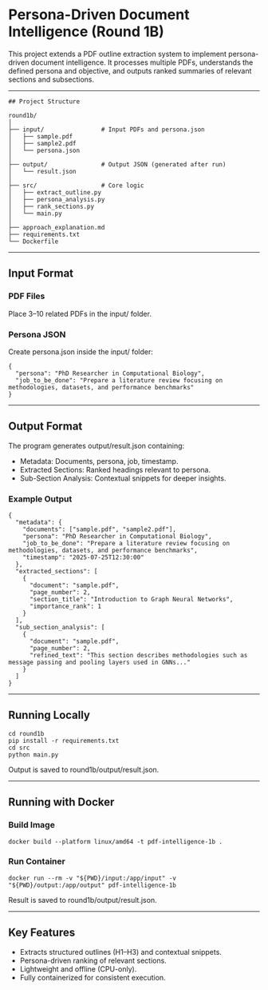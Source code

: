 # Persona-Driven Document Intelligence (Round 1B)

This project extends a PDF outline extraction system to implement persona-driven document intelligence. It processes multiple PDFs, understands the defined persona and objective, and outputs ranked summaries of relevant sections and subsections.

---
```
## Project Structure

round1b/
│
├── input/                # Input PDFs and persona.json
│   ├── sample.pdf
│   ├── sample2.pdf
│   └── persona.json
│
├── output/               # Output JSON (generated after run)
│   └── result.json
│
├── src/                  # Core logic
│   ├── extract_outline.py
│   ├── persona_analysis.py
│   ├── rank_sections.py
│   └── main.py
│
├── approach_explanation.md
├── requirements.txt
└── Dockerfile
```
---

## Input Format

### PDF Files
Place 3–10 related PDFs in the input/ folder.

### Persona JSON
Create persona.json inside the input/ folder:
```
{
  "persona": "PhD Researcher in Computational Biology",
  "job_to_be_done": "Prepare a literature review focusing on methodologies, datasets, and performance benchmarks"
}
```
---

## Output Format

The program generates output/result.json containing:

- Metadata: Documents, persona, job, timestamp.
- Extracted Sections: Ranked headings relevant to persona.
- Sub-Section Analysis: Contextual snippets for deeper insights.

### Example Output
```
{
  "metadata": {
    "documents": ["sample.pdf", "sample2.pdf"],
    "persona": "PhD Researcher in Computational Biology",
    "job_to_be_done": "Prepare a literature review focusing on methodologies, datasets, and performance benchmarks",
    "timestamp": "2025-07-25T12:30:00"
  },
  "extracted_sections": [
    {
      "document": "sample.pdf",
      "page_number": 2,
      "section_title": "Introduction to Graph Neural Networks",
      "importance_rank": 1
    }
  ],
  "sub_section_analysis": [
    {
      "document": "sample.pdf",
      "page_number": 2,
      "refined_text": "This section describes methodologies such as message passing and pooling layers used in GNNs..."
    }
  ]
}
```
---

## Running Locally
```
cd round1b
pip install -r requirements.txt
cd src
python main.py
```
Output is saved to round1b/output/result.json.

---

## Running with Docker

### Build Image
```
docker build --platform linux/amd64 -t pdf-intelligence-1b .
```
### Run Container
```
docker run --rm -v "${PWD}/input:/app/input" -v "${PWD}/output:/app/output" pdf-intelligence-1b
```
Result is saved to round1b/output/result.json.

---

## Key Features

- Extracts structured outlines (H1–H3) and contextual snippets.
- Persona-driven ranking of relevant sections.
- Lightweight and offline (CPU-only).
- Fully containerized for consistent execution.

